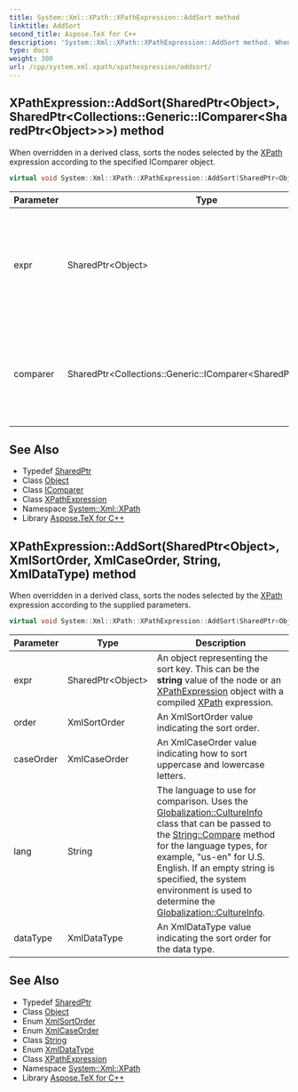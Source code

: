 ```yaml
---
title: System::Xml::XPath::XPathExpression::AddSort method
linktitle: AddSort
second_title: Aspose.TeX for C++
description: 'System::Xml::XPath::XPathExpression::AddSort method. When overridden in a derived class, sorts the nodes selected by the XPath expression according to the specified IComparer object in C++.'
type: docs
weight: 300
url: /cpp/system.xml.xpath/xpathexpression/addsort/
---
```

## XPathExpression::AddSort(SharedPtr\<Object\>, SharedPtr\<Collections::Generic::IComparer\<SharedPtr\<Object\>\>\>) method


When overridden in a derived class, sorts the nodes selected by the [XPath](../../) expression according to the specified IComparer object.

```cpp
virtual void System::Xml::XPath::XPathExpression::AddSort(SharedPtr<Object> expr, SharedPtr<Collections::Generic::IComparer<SharedPtr<Object>>> comparer)=0
```


| Parameter | Type | Description |
| --- | --- | --- |
| expr | SharedPtr\<Object\> | An object representing the sort key. This can be the **string** value of the node or an [XPathExpression](../) object with a compiled [XPath](../../) expression. |
| comparer | SharedPtr\<Collections::Generic::IComparer\<SharedPtr\<Object\>\>\> | An IComparer object that provides the specific data type comparisons for comparing two objects for equivalence. |

## See Also

* Typedef [SharedPtr](../../../system/sharedptr/)
* Class [Object](../../../system/object/)
* Class [IComparer](../../../system.collections.generic/icomparer/)
* Class [XPathExpression](../)
* Namespace [System::Xml::XPath](../../)
* Library [Aspose.TeX for C++](../../../)
## XPathExpression::AddSort(SharedPtr\<Object\>, XmlSortOrder, XmlCaseOrder, String, XmlDataType) method


When overridden in a derived class, sorts the nodes selected by the [XPath](../../) expression according to the supplied parameters.

```cpp
virtual void System::Xml::XPath::XPathExpression::AddSort(SharedPtr<Object> expr, XmlSortOrder order, XmlCaseOrder caseOrder, String lang, XmlDataType dataType)=0
```


| Parameter | Type | Description |
| --- | --- | --- |
| expr | SharedPtr\<Object\> | An object representing the sort key. This can be the **string** value of the node or an [XPathExpression](../) object with a compiled [XPath](../../) expression. |
| order | XmlSortOrder | An XmlSortOrder value indicating the sort order. |
| caseOrder | XmlCaseOrder | An XmlCaseOrder value indicating how to sort uppercase and lowercase letters. |
| lang | String | The language to use for comparison. Uses the [Globalization::CultureInfo](../../../system.globalization/cultureinfo/) class that can be passed to the [String::Compare](../../../system/string/compare/) method for the language types, for example, "us-en" for U.S. English. If an empty string is specified, the system environment is used to determine the [Globalization::CultureInfo](../../../system.globalization/cultureinfo/). |
| dataType | XmlDataType | An XmlDataType value indicating the sort order for the data type. |

## See Also

* Typedef [SharedPtr](../../../system/sharedptr/)
* Class [Object](../../../system/object/)
* Enum [XmlSortOrder](../../xmlsortorder/)
* Enum [XmlCaseOrder](../../xmlcaseorder/)
* Class [String](../../../system/string/)
* Enum [XmlDataType](../../xmldatatype/)
* Class [XPathExpression](../)
* Namespace [System::Xml::XPath](../../)
* Library [Aspose.TeX for C++](../../../)
